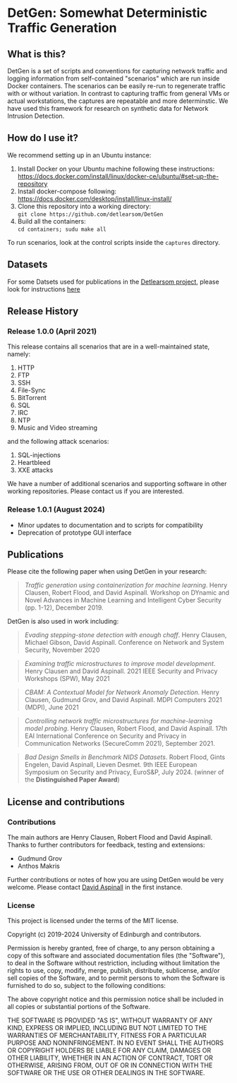 # DetGen: Somewhat Deterministic Traffic Generation

## What is this?

DetGen is a set of scripts and conventions for capturing network traffic and logging information from self-contained
"scenarios" which are run inside Docker containers.  The scenarios can be easily re-run to regenerate traffic with
or without variation.  In contrast to capturing traffic from general VMs or actual workstations, the captures are 
repeatable and more determinstic.  We have used this framework for research on synthetic data for
Network Intrusion Detection.

## How do I use it?

We recommend setting up in an Ubuntu instance:

1. Install Docker on your Ubuntu machine following these instructions:  
   <https://docs.docker.com/install/linux/docker-ce/ubuntu/#set-up-the-repository>
2. Install docker-compose following:  
   <https://docs.docker.com/desktop/install/linux-install/>
3. Clone this repository into a working directory:  
   `git clone https://github.com/detlearsom/DetGen`
4. Build all the containers:  
   `cd containers; sudu make all`

To run scenarios, look at the control scripts inside the `captures` directory.

## Datasets

For some Datsets used for publications in the
[Detlearsom project](https://detlearsom.github.io/), please look for instructions [here](README-datasets.md)


## Release History

### Release 1.0.0 (April 2021)

This release contains all scenarios that are in a well-maintained state, namely:

1. HTTP
2. FTP
3. SSH
4. File-Sync
5. BitTorrent
6. SQL
7. IRC
8. NTP
9. Music and Video streaming

and the following attack scenarios:

1. SQL-injections
2. Heartbleed
3. XXE attacks

We have a number of additional scenarios and supporting software in
other working repositories.  Please contact us if you are interested.

### Release 1.0.1 (August 2024)

* Minor updates to documentation and to scripts for compatibility
* Deprecation of prototype GUI interface



## Publications

Please cite the following paper when using DetGen in your research:

> *Traffic generation using containerization for machine learning*. Henry Clausen, Robert Flood, and David Aspinall. Workshop on DYnamic and Novel Advances in Machine Learning and Intelligent Cyber Security (pp. 1-12), December 2019.

DetGen is also used in work including:

> *Evading stepping-stone detection with enough chaff*. Henry Clausen, Michael Gibson, David Aspinall.  Conference on Network and System Security, November 2020

> *Examining traffic microstructures to improve model development*. Henry Clausen and David Aspinall. 2021 IEEE Security and Privacy Workshops (SPW), May 2021 

> *CBAM: A Contextual Model for Network Anomaly Detection.* Henry Clausen, Gudmund Grov, and David Aspinall. MDPI Computers 2021 (MDPI), June 2021

> *Controlling network traffic microstructures for machine-learning model probing*. Henry Clausen, Robert Flood, and David Aspinall. 17th EAI International Conference on Security and Privacy in Communication Networks (SecureComm 2021), September 2021.

> *Bad Design Smells in Benchmark NIDS Datasets*.   Robert Flood, Gints Engelen, David Aspinall, Lieven Desmet.  9th IEEE European Symposium on Security and Privacy, EuroS&P, July 2024. (winner of the **Distinguished Paper Award**)


## License and contributions

### Contributions

The main authors are Henry Clausen, Robert Flood and David Aspinall.
Thanks to further contributors for feedback, testing and extensions:

* Gudmund Grov
* Anthos Makris

Further contributions or notes of how you are using DetGen would
be very welcome.  Please contact [David Aspinall](mailto:David.Aspinall@ed.ac.uk)
in the first instance.


### License

This project is licensed under the terms of the MIT license.

Copyright (c) 2019-2024 University of Edinburgh and contributors.

Permission is hereby granted, free of charge, to any person obtaining
a copy of this software and associated documentation files (the
"Software"), to deal in the Software without restriction, including
without limitation the rights to use, copy, modify, merge, publish,
distribute, sublicense, and/or sell copies of the Software, and to
permit persons to whom the Software is furnished to do so, subject to
the following conditions:

The above copyright notice and this permission notice shall be
included in all copies or substantial portions of the Software.

THE SOFTWARE IS PROVIDED "AS IS", WITHOUT WARRANTY OF ANY KIND,
EXPRESS OR IMPLIED, INCLUDING BUT NOT LIMITED TO THE WARRANTIES OF
MERCHANTABILITY, FITNESS FOR A PARTICULAR PURPOSE AND
NONINFRINGEMENT. IN NO EVENT SHALL THE AUTHORS OR COPYRIGHT HOLDERS BE
LIABLE FOR ANY CLAIM, DAMAGES OR OTHER LIABILITY, WHETHER IN AN ACTION
OF CONTRACT, TORT OR OTHERWISE, ARISING FROM, OUT OF OR IN CONNECTION
WITH THE SOFTWARE OR THE USE OR OTHER DEALINGS IN THE SOFTWARE.


